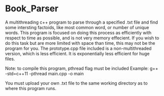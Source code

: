 # Book_Parser

A multithreading c++ program to parse through a specified .txt file and find some intersting factoids, like most common word, or number of unique words. This program is focused on doing this process as efficiently with respect to time as possible, and is not very memory effecient. If you wish to do this task but are more limited with space than time, this may not be the program for you. The prototype.cpp file included is a non-multithreaded version, which is less efficient. It is exponentially less efficient for huge files.

Note: to compile this program, pthread flag must be included
Example: g++ -std=c++11 -pthread main.cpp -o main

You must upload your own .txt file to the same working directory as to where this program runs.
